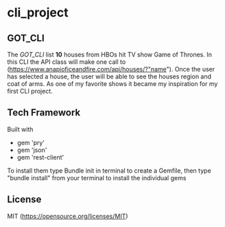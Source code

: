 # cli_project

## GOT_CLI 
 
The *GOT_CLI* list **10** houses from HBOs hit TV show Game of Thrones. In this CLI the API class will make one call to (https://www.anapioficeandfire.com/api/houses/?"name"). Once the user has selected a house, the user will be able to see the houses region and coat of arms. As one of my favorite shows it became my inspiration for my first CLI project.

## Tech Framework

Built with 
- gem 'pry'
- gem 'json'
- gem 'rest-client'

To install them type Bundle init in terminal to create a Gemfile, then type "bundle install" from your terminal to install the individual gems 

## License 
MIT (https://opensource.org/licenses/MIT)



